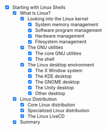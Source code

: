 - [x] Starting with Linux Shells
  - [x] What Is Linux?
    - [x] Looking into the Linux kernel
      - [x] System memory management
      - [x] Software program management
      - [x] Hardware management
      - [x] Filesystem management
    - [x] The GNU utilities
      - [x] The core GNU utilities
      - [x] The shell
    - [x] The Linux desktop environment
      - [x] The X Window system
      - [x] The KDE desktop
      - [x] The GNOME desktop
      - [x] The Unity desktop
      - [x] Other desktop
  - [x]  Linux Distribution
      - [x] Core Linux distribution
      - [x] Specialized Linux distribution
      - [x] The Linux LiveCD
  - [x] Summary